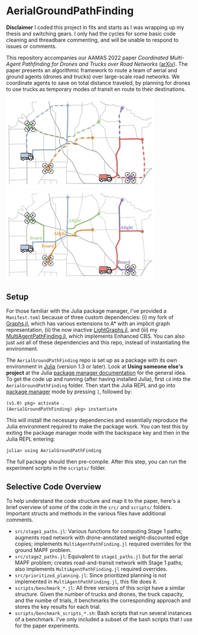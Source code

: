 # AerialGroundPathFinding

**Disclaimer** I coded this project in fits and starts as I was wrapping up my thesis and switching gears. I only had the cycles for some basic code cleaning and threadbare commenting, and will be unable to respond to issues or comments.

This repository accompanies our AAMAS 2022 paper _Coordinated Multi-Agent Pathfinding for Drones and Trucks over Road Networks_ ([arXiv](https://arxiv.org/abs/2110.08802)). The paper presents an algorithmic framework to route a team of aerial and ground agents (drones and trucks) over large-scale road networks. We coordinate agents to save on total distance traveled, by planning for drones to use trucks as temporary modes of transit en route to their destinations.

<p float="middle">
  <img src="./img/stage_01_png.png" width="400" />
  <img src="./img/stage_2_png.png" width="400" /> 
</p>


## Setup

For those familiar with the Julia package manager, I've provided a `Manifest.toml` because of three custom dependencies: (i) my fork of [Graphs.jl](https://github.com/Shushman/Graphs.jl), which has various extensions to A* with an implicit graph representation, (ii) the now inactive [LightGraphs.jl](https://github.com/sbromberger/LightGraphs.jl), and (iii) my [MultiAgentPathFinding.jl](https://github.com/Shushman/MultiAgentPathFinding.jl), which implements Enhanced CBS. You can also just `add` all of these dependencies and this repo, instead of instantiating the environment.

The `AerialGroundPathFinding` repo is set up as a package with its own environment in [Julia](https://julialang.org/downloads/) (version 1.3 or later). Look at **Using someone else's project** at the Julia [package manager documentation](https://pkgdocs.julialang.org/v1/environments/) for the general idea. To get the code up and running (after having installed Julia), first `cd` into the `AerialGroundPathFinding` folder.
Then start the Julia REPL and go into [package manager](https://docs.julialang.org/en/v1/stdlib/Pkg/) mode by pressing `]`, followed by:
```shell
(v1.0) pkg> activate .
(AerialGroundPathFinding) pkg> instantiate
```
This will install the necessary dependencies and essentially reproduce the Julia environment required to make the package work. You can test this by exiting the package manager mode with the backspace key and then in the Julia REPL entering:
```shell
julia> using AerialGroundPathFinding
```
The full package should then pre-compile. After this step, you can run the experiment scripts in the `scripts/` folder.

## Selective Code Overview

To help understand the code structure and map it to the paper, here's a brief overview of *some* of the code in the `src/` and `scripts/` folders. Important structs and methods in the various files have additional comments.

- `src/stage1_paths.jl`: Various functions for computing Stage 1 paths; augments road network with drone-annotated weight-discounted edge copies; implements `MultiAgentPathFinding.jl` required overrides for the ground MAPF problem.
- `src/stage2_paths.jl`: Equivalent to `stage1_paths.jl` but for the aerial MAPF problem; creates road-and-transit network with Stage 1 paths; also implements `MultiAgentPathFinding.jl` required overrides.
- `src/prioritized_planning.jl`: Since prioritized planning is not implemented in `MultiAgentPathFinding.jl`, this file does it.
- `scripts/benchmark_*.jl`: All three versions of this script have a similar structure. Given the number of trucks and drones, the truck capacity, and the numbe of trials, it benchmarks the corresponding approach and stores the key results for each trial.
- `scripts/benchmark_scripts_*.sh`: Bash scripts that run several instances of a benchmark. I've only included a subset of the bash scripts that I use for the paper experiments.